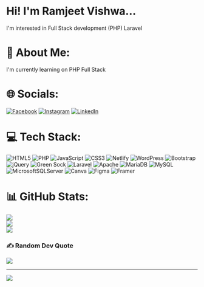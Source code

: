 # Hi! I'm Ramjeet Vishwa...
I'm interested in Full Stack development (PHP) Laravel
# 💫 About Me:
I'm currently  learning on PHP Full Stack

# 🌐 Socials:
[![Facebook](https://img.shields.io/badge/Facebook-%231877F2.svg?logo=Facebook&logoColor=white)](https://facebook.com/RamjeetVishwakarma) [![Instagram](https://img.shields.io/badge/Instagram-%23E4405F.svg?logo=Instagram&logoColor=white)](https://instagram.com/here_ramjeet) [![LinkedIn](https://img.shields.io/badge/LinkedIn-%230077B5.svg?logo=linkedin&logoColor=white)](https://linkedin.com/in/RamjeetVishwa) 

# 💻 Tech Stack:
![HTML5](https://img.shields.io/badge/html5-%23E34F26.svg?style=plastic&logo=html5&logoColor=white) ![PHP](https://img.shields.io/badge/php-%23777BB4.svg?style=plastic&logo=php&logoColor=white) ![JavaScript](https://img.shields.io/badge/javascript-%23323330.svg?style=plastic&logo=javascript&logoColor=%23F7DF1E) ![CSS3](https://img.shields.io/badge/css3-%231572B6.svg?style=plastic&logo=css3&logoColor=white) ![Netlify](https://img.shields.io/badge/netlify-%23000000.svg?style=plastic&logo=netlify&logoColor=#00C7B7) ![WordPress](https://img.shields.io/badge/WordPress-%23117AC9.svg?style=plastic&logo=WordPress&logoColor=white) ![Bootstrap](https://img.shields.io/badge/bootstrap-%238511FA.svg?style=plastic&logo=bootstrap&logoColor=white) ![jQuery](https://img.shields.io/badge/jquery-%230769AD.svg?style=plastic&logo=jquery&logoColor=white) ![Green Sock](https://img.shields.io/badge/green%20sock-88CE02?style=plastic&logo=greensock&logoColor=white) ![Laravel](https://img.shields.io/badge/laravel-%23FF2D20.svg?style=plastic&logo=laravel&logoColor=white) ![Apache](https://img.shields.io/badge/apache-%23D42029.svg?style=plastic&logo=apache&logoColor=white) ![MariaDB](https://img.shields.io/badge/MariaDB-003545?style=plastic&logo=mariadb&logoColor=white) ![MySQL](https://img.shields.io/badge/mysql-4479A1.svg?style=plastic&logo=mysql&logoColor=white) ![MicrosoftSQLServer](https://img.shields.io/badge/Microsoft%20SQL%20Server-CC2927?style=plastic&logo=microsoft%20sql%20server&logoColor=white) ![Canva](https://img.shields.io/badge/Canva-%2300C4CC.svg?style=plastic&logo=Canva&logoColor=white) ![Figma](https://img.shields.io/badge/figma-%23F24E1E.svg?style=plastic&logo=figma&logoColor=white) ![Framer](https://img.shields.io/badge/Framer-black?style=plastic&logo=framer&logoColor=blue)
# 📊 GitHub Stats:
![](https://github-readme-stats.vercel.app/api?username=ramjeet2004&theme=dark&hide_border=true&include_all_commits=true&count_private=false)<br/>
![](https://github-readme-streak-stats.herokuapp.com/?user=ramjeet2004&theme=dark&hide_border=true)<br/>
![](https://github-readme-stats.vercel.app/api/top-langs/?username=ramjeet2004&theme=dark&hide_border=true&include_all_commits=true&count_private=false&layout=compact)

### ✍️ Random Dev Quote
![](https://quotes-github-readme.vercel.app/api?type=horizontal&theme=radical)

---
[![](https://visitcount.itsvg.in/api?id=ramjeet2004&icon=0&color=0)](https://visitcount.itsvg.in)

<!-- Proudly created with GPRM ( https://gprm.itsvg.in ) -->
